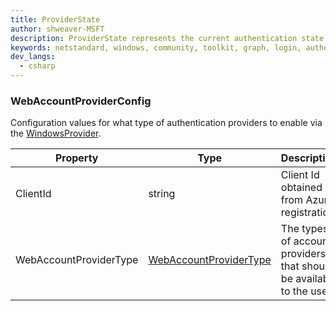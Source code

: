```yaml
---
title: ProviderState
author: shweaver-MSFT
description: ProviderState represents the current authentication state of the session for a given IProvider.
keywords: netstandard, windows, community, toolkit, graph, login, authentication, provider, providers, identity
dev_langs:
  - csharp
---
```


### WebAccountProviderConfig

Configuration values for what type of authentication providers to  enable via the [WindowsProvider](./WindowsProvider.md).

| Property | Type | Description |
| -- | -- | -- |
| ClientId | string | Client Id obtained from Azure registration. |
| WebAccountProviderType | [WebAccountProviderType](./WebAccountProviderType.md) | The types of accounts providers that should be available to the user. |
